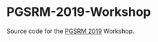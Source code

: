 # PGSRM-2019-Workshop
Source code for the [PGSRM 2019](https://sites.google.com/wisc.edu/pgsrm-2019/home?authuser=0) Workshop.
